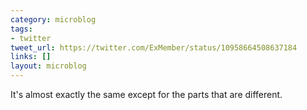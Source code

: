 ```yaml
---
category: microblog
tags:
- twitter
tweet_url: https://twitter.com/ExMember/status/10958664508637184
links: []
layout: microblog
---
```

It's almost exactly the same except for the parts that are different.
